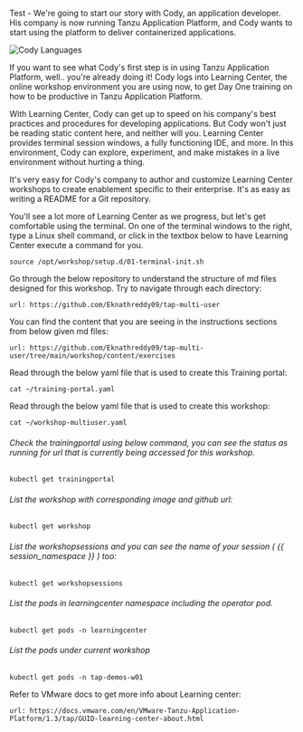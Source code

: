 Test - We're going to start our story with Cody, an application developer. His company is now running Tanzu Application Platform, and Cody wants to start using the platform to deliver containerized applications.

![Cody Languages](images/cody.png)

If you want to see what Cody's first step is in using Tanzu Application Platform, well.. you're already doing it! Cody logs into Learning Center, the online workshop environment you are using now, to get Day One training on how to be productive in Tanzu Application Platform.

With Learning Center, Cody can get up to speed on his company's best practices and procedures for developing applications. But Cody won't just be reading static content here, and neither will you. Learning Center provides terminal session windows, a fully functioning IDE, and more. In this environment, Cody can explore, experiment, and make mistakes in a live environment without hurting a thing.

It's very easy for Cody's company to author and customize Learning Center workshops to create enablement specific to their enterprise. It's as easy as writing a README for a Git repository.

You'll see a lot more of Learning Center as we progress, but let's get comfortable using the terminal. On one of the terminal windows to the right, type a Linux shell command, or click in the textbox below to have Learning Center execute a command for you.

```execute
source /opt/workshop/setup.d/01-terminal-init.sh
``` 

Go through the below repository to understand the structure of md files designed for this workshop. Try to navigate through each directory:  

```dashboard:open-url
url: https://github.com/Eknathreddy09/tap-multi-user
```

You can find the content that you are seeing in the instructions sections from below given md files: 

```dashboard:open-url
url: https://github.com/Eknathreddy09/tap-multi-user/tree/main/workshop/content/exercises
```

Read through the below yaml file that is used to create this Training portal: 

```execute
cat ~/training-portal.yaml
```

Read through the below yaml file that is used to create this workshop: 

```execute
cat ~/workshop-multiuser.yaml
```

###### Check the trainingportal using below command, you can see the status as running for url that is currently being accessed for this workshop. 

```execute
kubectl get trainingportal
``` 

###### List the workshop with corresponding image and github url: 

```execute
kubectl get workshop
``` 

###### List the workshopsessions and you can see the name of your session ( {{ session_namespace }} ) too: 

```execute
kubectl get workshopsessions
``` 

###### List the pods in learningcenter namespace including the operator pod. 

```execute
kubectl get pods -n learningcenter
```

###### List the pods under current workshop

```execute
kubectl get pods -n tap-demos-w01
```

Refer to VMware docs to get more info about Learning center: 

```dashboard:open-url
url: https://docs.vmware.com/en/VMware-Tanzu-Application-Platform/1.3/tap/GUID-learning-center-about.html
```
